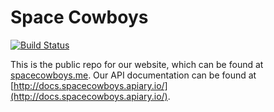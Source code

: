 # Space Cowboys

[![Build Status](https://travis-ci.org/samuelbraley/idb.svg?branch=master)](https://travis-ci.org/samuelbraley/idb)

This is the public repo for our website, which can be found at [spacecowboys.me](spacecowboys.me). Our API documentation can be found at [http://docs.spacecowboys.apiary.io/](http://docs.spacecowboys.apiary.io/).
